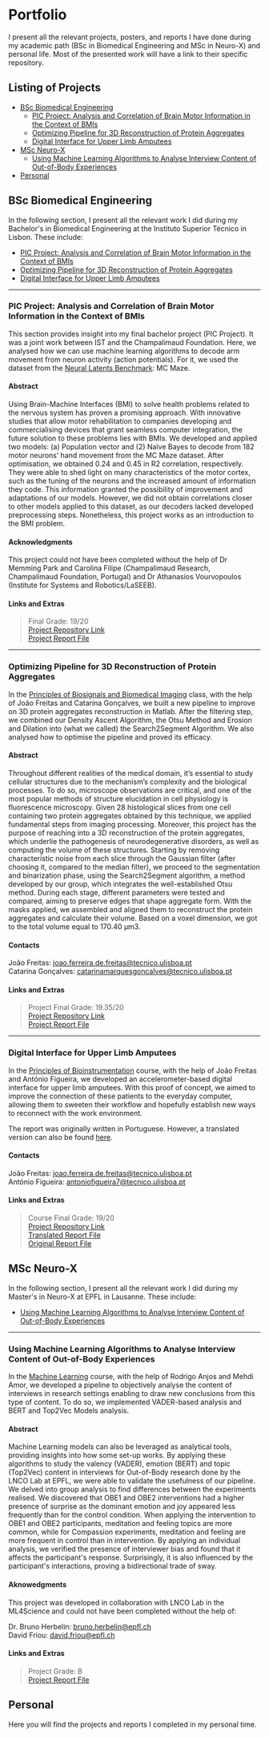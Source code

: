 # Portfolio
I present all the relevant projects, posters, and reports I have done during my academic path (BSc in Biomedical Engineering and MSc in Neuro-X) and personal life. Most of the presented work will have a link to their specific repository.

## Listing of Projects
- [BSc Biomedical Engineering](#bsc-biomedical-engineering)
    - [PIC Project: Analysis and Correlation of Brain Motor Information in the Context of BMIs](#pic-project-analysis-and-correlation-of-brain-motor-information-in-the-context-of-bmis)
    - [Optimizing Pipeline for 3D Reconstruction of Protein Aggregates](#optimizing-pipeline-for-3d-reconstruction-of-protein-aggregates)
    - [Digital Interface for Upper Limb Amputees](#digital-interface-for-upper-limb-amputees)
- [MSc Neuro-X](#msc-neuro-x)
    - [Using Machine Learning Algorithms to Analyse Interview Content of Out-of-Body Experiences](#using-machine-learning-algorithms-to-analyse-interview-content-of-out-of-body-experiences)
- [Personal](#personal)

## BSc Biomedical Engineering
In the following section, I present all the relevant work I did during my Bachelor's in Biomedical Engineering at the Instituto Superior Técnico in Lisbon. These include:
- [PIC Project: Analysis and Correlation of Brain Motor Information in the Context of BMIs](#pic-project-analysis-and-correlation-of-brain-motor-information-in-the-context-of-bmis)
- [Optimizing Pipeline for 3D Reconstruction of Protein Aggregates](#optimizing-pipeline-for-3d-reconstruction-of-protein-aggregates)
- [Digital Interface for Upper Limb Amputees](#digital-interface-for-upper-limb-amputees)

---
### PIC Project: Analysis and Correlation of Brain Motor Information in the Context of BMIs
This section provides insight into my final bachelor project (PIC Project). It was a joint work between IST and the Champalimaud Foundation. Here, we analysed how we can use machine learning algorithms to decode arm movement from neuron activity (action potentials). For it, we used the dataset from the [Neural Latents Benchmark](https://neurallatents.github.io/datasets): MC Maze.

#### Abstract
Using Brain-Machine Interfaces (BMI) to solve health problems related to the nervous system has proven a promising approach. With innovative studies that allow motor rehabilitation to companies developing and commercialising devices that grant seamless computer integration, the future solution to these problems lies with BMIs. We developed and applied two models: (a) Population vector and (2) Naïve Bayes to decode from 182 motor neurons’ hand movement from the MC Maze dataset. After optimisation, we obtained 0.24 and 0.45 in R2 correlation, respectively. They were able to shed light on many characteristics of the motor cortex, such as the tuning of the neurons and the increased amount of information they code. This information granted the possibility of improvement and adaptations of our models. However, we did not obtain correlations closer to other models applied to this dataset, as our decoders lacked developed
preprocessing steps. Nonetheless, this project works as an introduction to the BMI problem.

#### Acknowledgments
This project could not have been completed without the help of Dr Memming Park and Carolina Filipe (Champalimaud Research, Champalimaud Foundation, Portugal) and Dr Athanasios Vourvopoulos (Institute for Systems and Robotics/LaSEEB).

#### Links and Extras
> Final Grade: 19/20 <br>
> [Project Repository Link](https://github.com/GuilhermeCosta-Ferreira/PIC-Motor-Cortex-and-BMIs) <br>
> [Project Report File](./BSc%20Biomedical%20Engineering/Analysis%20and%20Correlation%20of%20Brain%20Motor%20Information%20in%20the%20Context%20of%20BMIs.pdf)

---
### Optimizing Pipeline for 3D Reconstruction of Protein Aggregates
In the [Principles of Biosignals and Biomedical Imaging](https://fenix.tecnico.ulisboa.pt/cursos/lebiom21/disciplina-curricular/845953938490063) class, with the help of João Freitas and Catarina Gonçalves, we built a new pipeline to improve on 3D protein aggregates reconstruction in Matlab. After the filtering step, we combined our Density Ascent Algorithm, the Otsu Method and Erosion and Dilation into (what we called) the Search2Segment Algorithm. We also analysed how to optimise the pipeline and proved its efficacy.

#### Abstract
Throughout different realities of the medical domain, it’s essential to study cellular structures due to the mechanism’s complexity and the biological processes. To do so, microscope observations are critical, and one of the most popular methods of structure elucidation in cell physiology is fluorescence microscopy. Given 28 histological slices from one cell containing two protein aggregates obtained by this technique, we applied fundamental steps from imaging processing. Moreover, this project has the purpose of reaching into a 3D reconstruction of the protein aggregates, which underlie the pathogenesis of neurodegenerative disorders, as well as computing the volume of these structures. Starting by removing characteristic noise from each slice through the Gaussian filter (after choosing it, compared to the median filter), we proceed to the segmentation and binarization phase, using the Search2Segment algorithm, a method developed by our group, which integrates the well-established Otsu method. During each stage, different parameters were tested and compared, aiming to preserve edges that shape aggregate form. With the masks applied, we assembled and aligned them to reconstruct the protein aggregates and calculate their volume. Based on a voxel dimension, we got to the total volume equal to 170.40 μm3.

#### Contacts
João Freitas: joao.ferreira.de.freitas@tecnico.ulisboa.pt <br>
Catarina Gonçalves: catarinamarquesgoncalves@tecnico.ulisboa.pt

#### Links and Extras
> Project Final Grade: 19.35/20 <br>
> [Project Repository Link](https://github.com/GuilhermeCosta-Ferreira/3DReconstruction) <br>
> [Project Report File](./BSc%20Biomedical%20Engineering/Optimizing%20Pipeline%20for%203D%20Reconstruction%20of%20Protein%20Aggregates.pdf)

---
### Digital Interface for Upper Limb Amputees
In the [Principles of Bioinstrumentation](https://fenix.tecnico.ulisboa.pt/cursos/lebiom21/disciplina-curricular/845953938490061) course, with the help of João Freitas and António Figueira, we developed an accelerometer-based digital interface for upper limb amputees. With this proof of concept, we aimed to improve the connection of these patients to the everyday computer, allowing them to sweeten their workflow and hopefully establish new ways to reconnect with the work environment.

The report was originally written in Portuguese. However, a translated version can also be found [here](./BSc%20Biomedical%20Engineering/Digital%20Interface%20for%20Upper%20Limb%20Amputees.pdf).

#### Contacts
João Freitas: joao.ferreira.de.freitas@tecnico.ulisboa.pt <br>
António Figueira: antoniofigueira7@tecnico.ulisboa.pt

#### Links and Extras
> Course Final Grade: 19/20 <br>
> [Project Repository Link](https://github.com/GuilhermeCosta-Ferreira/Amputee-Mouse-Control) <br>
> [Translated Report File](./BSc%20Biomedical%20Engineering/Digital%20Interface%20for%20Upper%20Limb%20Amputees.pdf) <br>
> [Original Report File](./BSc%20Biomedical%20Engineering/Interface%20Digital%20Para%20Amputados%20Dos%20Membros%20Superiores.pdf)

## MSc Neuro-X
In the following section, I present all the relevant work I did during my Master's in Neuro-X at EPFL in Lausanne. These include:
- [Using Machine Learning Algorithms to Analyse Interview Content of Out-of-Body Experiences](#using-machine-learning-algorithms-to-analyse-interview-content-of-out-of-body-experiences)

---
### Using Machine Learning Algorithms to Analyse Interview Content of Out-of-Body Experiences
In the [Machine Learning](https://www.epfl.ch/labs/mlo/machine-learning-cs-433/) course, with the help of Rodrigo Anjos and Mehdi Amor, we developed a pipeline to objectively analyse the content of interviews in research settings enabling to draw new conclusions from this type of content. To do so, we implemented VADER-based analysis and BERT and Top2Vec Models analysis.

#### Abstract
Machine Learning models can also be leveraged as analytical tools, providing insights into how some set-up works. By applying these algorithms to study the valency (VADER), emotion (BERT) and topic (Top2Vec) content in interviews for Out-of-Body research done by the LNCO Lab at EPFL, we were able to validate the usefulness of our pipeline. We delved into group analysis to find differences between the experiments realised. We discovered that OBE1 and OBE2 interventions had a higher presence of surprise as the dominant emotion and joy appeared less frequently than for the control condition. When applying the intervention to OBE1 and OBE2 participants, meditation and feeling topics are more common, while for Compassion experiments, meditation and feeling are more frequent in control than in intervention. By applying an individual analysis, we verified the presence of interviewer bias and found that it affects the participant's response. Surprisingly, it is also influenced by the participant's interactions, proving a bidirectional trade of sway.

#### Aknowedgments
This project was developed in collaboration with LNCO Lab in the ML4Science and could not have been completed without the help of:

Dr. Bruno Herbelin: bruno.herbelin@epfl.ch <br>
David Friou: david.friou@epfl.ch

#### Links and Extras
> Project Grade: B<br>
> [Project Report File](./MSc%20Neuro-X/Using%20Machine%20Learning%20Algorithms%20to%20Analyse%20Interview%20Content%20of%20Out-of-Body%20Experiences.pdf) 

## Personal
Here you will find the projects and reports I completed in my personal time.